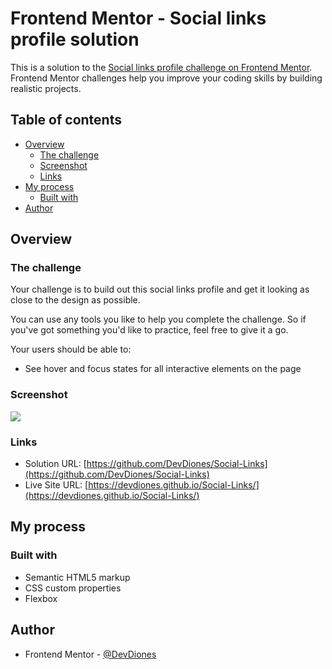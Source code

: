 # Frontend Mentor - Social links profile solution

This is a solution to the [Social links profile challenge on Frontend Mentor](https://www.frontendmentor.io/challenges/social-links-profile-UG32l9m6dQ). Frontend Mentor challenges help you improve your coding skills by building realistic projects. 

## Table of contents

- [Overview](#overview)
  - [The challenge](#the-challenge)
  - [Screenshot](#screenshot)
  - [Links](#links)
- [My process](#my-process)
  - [Built with](#built-with)
- [Author](#author)

## Overview

### The challenge

Your challenge is to build out this social links profile and get it looking as close to the design as possible.

You can use any tools you like to help you complete the challenge. So if you've got something you'd like to practice, feel free to give it a go.

Your users should be able to: 

- See hover and focus states for all interactive elements on the page

### Screenshot

![](./screenshot.jpg)

### Links

- Solution URL: [https://github.com/DevDiones/Social-Links](https://github.com/DevDiones/Social-Links)
- Live Site URL: [https://devdiones.github.io/Social-Links/](https://devdiones.github.io/Social-Links/)

## My process

### Built with

- Semantic HTML5 markup
- CSS custom properties
- Flexbox

## Author

- Frontend Mentor - [@DevDiones](https://www.frontendmentor.io/profile/DevDiones)
